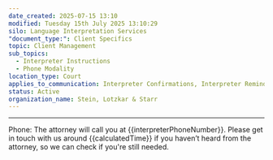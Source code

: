 ```yaml
---
date_created: 2025-07-15 13:10
modified: Tuesday 15th July 2025 13:10:29
silo: Language Interpretation Services
"document_type:": Client Specifics
topic: Client Management
sub_topics:
  - Interpreter Instructions
  - Phone Modality
location_type: Court
applies_to_communication: Interpreter Confirmations, Interpreter Reminders
status: Active
organization_name: Stein, Lotzkar & Starr
---
```

---
Phone:
The attorney will call you at {{interpreterPhoneNumber}}.  Please get in touch with us around {{calculatedTime}} if you haven’t heard from the attorney, so we can check if you're still needed.
